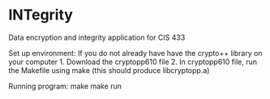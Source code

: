 # INTegrity
Data encryption and integrity application for CIS 433

Set up environment:
    If you do not already have have the crypto++ library on your computer
	1. Download the cryptopp610 file 
	2. In cryptopp610 file, run the Makefile using make (this should produce libcryptopp.a)

Running program:
    make
    make run

